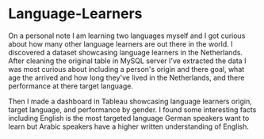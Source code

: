 # Language-Learners
On a personal note I am learning two languages myself and I got curious about how many other language learners are out there in the world. 
I discovered a dataset showcasing language learners in the Netherlands. After cleaning the original table in MySQL server I've extracted the data I was most curious about including a person's origin and there goal, what age the arrived and how long they've lived in the Netherlands, and there performance at there target language. 

Then I made a dashboard in Tableau showcasing language learners origin, target language, and performance by gender. I found some interesting facts including English is the most targeted language German speakers want to learn but Arabic speakers have a higher written understanding of English.  


